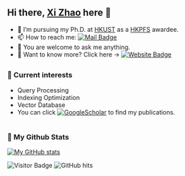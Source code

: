## Hi there, [Xi Zhao](https://github.com/Jacyhust) here 👋

- 🔭 I’m pursuing my Ph.D. at [HKUST](https://hkust.edu.hk/) as a [HKPFS](https://cerg1.ugc.edu.hk/hkpfs/index.html) awardee.
- 📫 How to reach me: [![Mail Badge](https://img.shields.io/badge/xi.zhao@connect.ust.hk-c14438?style=flat&logo=Gmail&logoColor=white)](mailto:xi.zhao@connect.ust.hk "Connect via Email")
- 💬 You are welcome to ask me anything.
- 🔬 Want to know more? Click here → [![Website Badge](https://img.shields.io/badge/-My_Homepage-5a5a5a?style=flat&logo=vercel&logoColor=white)](http://www.ustxizhao.com)

##
### **🌱 Current interests**
 - Query Processing
 - Indexing Optimization
 - Vector Database
- You can click <a href='https://scholar.google.com.hk/citations?user=8qCNqokAAAAJ&hl=zh-CN' target="_blank">
    <img alt='GoogleScholar' src='https://img.shields.io/badge/Scholar-100000?style=flat&logo=GoogleScholar&logoColor=white&&color=0181FF'></a>
 to find my publications.

# 
### **📜 My Github Stats** 


[![My GitHub stats](https://github-readme-stats-sigma-five.vercel.app/api?username=Jacyhust&show_icons=true&theme=merko&count_private=true&include_all_commits=true)](https://github.com/anuraghazra/github-readme-stats)


![Visitor Badge](https://visitor-badge.laobi.icu/badge?page_id=Jacyhust)
<img alt="GitHub hits" src="https://img.shields.io/github/last-commit/Jacyhust/Jacyhust?label=profile%20updated&style=flat&color=cfa81c">

